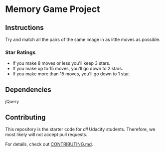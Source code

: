# Memory Game Project

## Instructions

Try and match all the pairs of the same image in as little moves as possible.

### Star Ratings

* If you make 8 moves or less you'll keep 3 stars.
* If you make up to 15 moves, you'll go down to 2 stars.
* If you make more than 15 moves, you'll go down to 1 star.

## Dependencies

jQuery


## Contributing

This repository is the starter code for _all_ Udacity students. Therefore, we most likely will not accept pull requests.

For details, check out [CONTRIBUTING.md](CONTRIBUTING.md).
